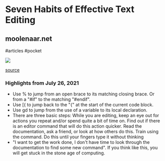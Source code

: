 # Seven Habits of Effective Text Editing

## moolenaar.net

#articles
#pocket

![](https://readwise-assets.s3.amazonaws.com/static/images/article0.00998d930354.png)

[source](https://www.moolenaar.net/habits.html)

### Highlights from July 26, 2021

- Use % to jump from an open brace to its matching closing brace. Or from a "#if" to the matching "#endif".
- Use [{ to jump back to the "{" at the start of the current code block.
- Use gd to jump from the use of a variable to its local declaration.
- There are three basic steps: While you are editing, keep an eye out for actions you repeat and/or spend quite a bit of time on. Find out if there is an editor command that will do this action quicker. Read the documentation, ask a friend, or look at how others do this. Train using the command. Do this until your fingers type it without thinking
- "I want to get the work done, I don't have time to look through the documentation to find some new command". If you think like this, you will get stuck in the stone age of computing.
